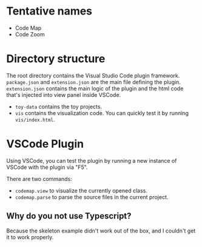 # Tentative names
- Code Map
- Code Zoom

# Directory structure
The root directory contains the Visual Studio Code plugin framework. `package.json` and `extension.json` are the main file defining the plugin. `extension.json` contains the main logic of the plugin and the html code that's injected into view panel inside VSCode.

- `toy-data` contains the toy projects.
- `vis` contains the visualization code. You can quickly test it by running `vis/index.html`.

# VSCode Plugin
Using VSCode, you can test the plugin by running a new instance of VSCode with the plugin via "F5".

There are two commands:
- `codemap.view` to visualize the currently opened class.
- `codemap.parse` to parse the source files in the current project.

## Why do you not use Typescript?
Because the skeleton example didn't work out of the box, and I couldn't get it to work properly.